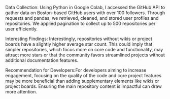 Data Collection: Using Python in Google Colab, I accessed the GitHub API to gather data on Boston-based GitHub users with over 100 followers. Through requests and pandas, we retrieved, cleaned, and stored user profiles and repositories. We applied pagination to collect up to 500 repositories per user efficiently.


Interesting Findings: Interestingly, repositories without wikis or project boards have a slightly higher average star count. This could imply that simpler repositories, which focus more on core code and functionality, may attract more stars or that the community favors streamlined projects without additional documentation features.


Recommendation for Developers:For developers aiming to increase engagement, focusing on the quality of the code and core project features may be more beneficial than adding supplementary elements like wikis or project boards. Ensuring the main repository content is impactful can draw more attention.
